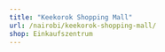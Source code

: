 ```yaml
---
title: "Keekorok Shopping Mall"
url: /nairobi/keekorok-shopping-mall/
shop: Einkaufszentrum
---
```

